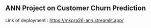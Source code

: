 ## ANN Project on Customer Churn Prediction 
Link of deployment : https://mkpra26-ann.streamlit.app/
